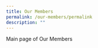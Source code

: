 ```yaml
---
title: Our Members
permalink: /our-members/permalink
description: ""
---
```

Main page of Our Members